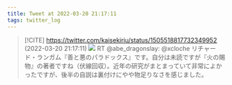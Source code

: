 ```yaml
---
title: Tweet at 2022-03-20 21:17:11
tags: twitter_log
---
```


> [!CITE] https://twitter.com/kaisekiriu/status/1505518817732349952 (2022-03-20 21:17:11)
> ![](https://twitter.com/kaisekiriu/status/1505518817732349952)
> RT @abe_dragonslay: @xcloche リチャード・ランガム『善と悪のパラドックス』です。自分は未読ですが『火の賜物』の著者ですね（伏線回収）。近年の研究がまとまっていて非常によかったですが、後半の自説は裏付けにやや物足りなさを感じました。
